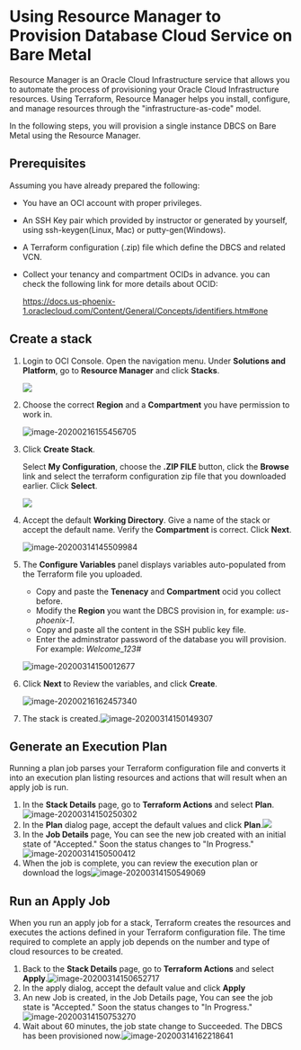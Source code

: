 # Using Resource Manager to Provision Database Cloud Service on Bare Metal

Resource Manager is an Oracle Cloud Infrastructure service that allows you to automate the process of provisioning your Oracle Cloud Infrastructure resources. Using Terraform, Resource Manager helps you install, configure, and manage resources through the "infrastructure-as-code" model.

In the following steps, you will provision a single instance DBCS on Bare Metal using the Resource Manager.



## Prerequisites

Assuming you have already prepared the following:

- You have an OCI account with proper privileges.

- An SSH Key pair which provided by instructor or generated by yourself, using ssh-keygen(Linux, Mac) or putty-gen(Windows).

- A Terraform configuration (.zip) file which define the DBCS and related VCN.

- Collect your tenancy and compartment OCIDs in advance. you can check the following link for more details about OCID:

  https://docs.us-phoenix-1.oraclecloud.com/Content/General/Concepts/identifiers.htm#one



## Create a stack

1. Login to OCI Console. Open the navigation menu. Under **Solutions and Platform**, go to **Resource Manager** and click **Stacks**.

   ![](./img/image-20200216155401032.png)

2. Choose the correct **Region** and a **Compartment** you have permission to work in.

   ![image-20200216155456705](./img/image-20200216155456705.png)

3. Click **Create Stack**. 

   Select **My Configuration**, choose the **.ZIP FILE** button, click the **Browse** link and select the terraform configuration zip file that you downloaded earlier. Click **Select**.

	![](./img/zip-file.png)

4. Accept the default **Working Directory**. Give a name of the stack or accept the default name. Verify the **Compartment** is correct. Click **Next**.

   ![image-20200314145509984](img/image-20200314145509984.png)

5. The **Configure Variables** panel displays variables auto-populated from the Terraform file you uploaded. 

      - Copy and paste the **Tenenacy** and **Compartment** ocid you collect before.
      - Modify the **Region** you want the DBCS provision in, for example: *us-phoenix-1*. 
      - Copy and paste all the content in the SSH public key file.
      - Enter the adminstrator password of the database you will provision. For example: *Welcome_123#*
   
   ![image-20200314150012677](./img/image-20200314150012677.png)
   
6. Click **Next** to Review the variables, and click **Create**.

   ![image-20200216162457340](./img/image-20200216162457340.png)

7. The stack is created.![image-20200314150149307](img/image-20200314150149307.png)



## Generate an Execution Plan

Running a plan job parses your Terraform configuration file and converts it into an execution plan listing resources and actions that will result when an apply job is run.

1. In the **Stack Details** page, go to **Terraform Actions** and select **Plan**.![image-20200314150250302](img/image-20200314150250302.png)
2. In the **Plan** dialog page, accept the default values and click **Plan**.![](./img/image-20200314150334353.png)
3. In the **Job Details** page, You can see the new job created with an initial state of "Accepted." Soon the status changes to "In Progress."![image-20200314150500412](img/image-20200314150500412.png)
4. When the job is complete, you can review the execution plan or download the logs![image-20200314150549069](img/image-20200314150549069.png)



## Run an Apply Job

When you run an apply job for a stack, Terraform creates the resources and executes the actions defined in your Terraform configuration file. The time required to complete an apply job depends on the number and type of cloud resources to be created.

1. Back to the **Stack Details** page, go to **Terraform Actions** and select **Apply**.![image-20200314150652717](img/image-20200314150652717.png)
2. In the apply dialog, accept the default value and click **Apply**
3. An new Job is created, in the Job Details page, You can see the job state is "Accepted." Soon the status changes to "In Progress."![image-20200314150753270](img/image-20200314150753270.png)
4. Wait about 60 minutes, the job state change to Succeeded. The DBCS has been provisioned now.![image-20200314162218641](img/image-20200314162218641.png)


